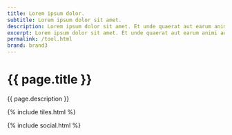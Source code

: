 ```yaml
---
title: Lorem ipsum dolor.
subtitle: Lorem ipsum dolor sit amet.
description: Lorem ipsum dolor sit amet. Et unde quaerat aut earum animi aut explicabo saepe qui quibusdam accusamus ut velit asperiores vel natus temporibus. Qui sapiente saepe qui totam saepe est suscipit quia vel error provident cum omnis eius aut galisum rem nulla dolor? Qui internos voluptas est nulla odit est temporibus expedita eos quidem cumque. Ea voluptates eligendi quo rerum libero et molestiae harum vel fugit magni et cupiditate optio At quia consequuntur ut exercitationem laboriosam. Cum blanditiis voluptatibus At amet sunt At quia deleniti id quibusdam neque ut odio placeat.
excerpt: Lorem ipsum dolor sit amet. Et unde quaerat aut earum animi aut explicabo saepe qui quibusdam accusamus ut velit asperiores vel natus temporibus.
permalink: /tool.html
brand: brand3
---
```


# {{ page.title }} 

{{ page.description }}

{% include tiles.html %}

{% include social.html %}

